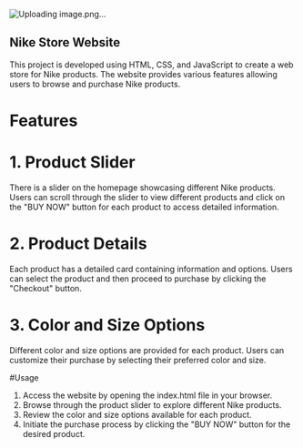 ![Uploading image.png…]()

## Nike Store Website
This project is developed using HTML, CSS, and JavaScript to create a web store for Nike products. The website provides various features allowing users to browse and purchase Nike products.


# Features
# 1. Product Slider
There is a slider on the homepage showcasing different Nike products. Users can scroll through the slider to view different products and click on the "BUY NOW" button for each product to access detailed information.

# 2. Product Details
Each product has a detailed card containing information and options. Users can select the product and then proceed to purchase by clicking the "Checkout" button.

# 3. Color and Size Options
Different color and size options are provided for each product. Users can customize their purchase by selecting their preferred color and size.


#Usage
1. Access the website by opening the index.html file in your browser.
2. Browse through the product slider to explore different Nike products.
3. Review the color and size options available for each product.
4. Initiate the purchase process by clicking the "BUY NOW" button for the desired product.
